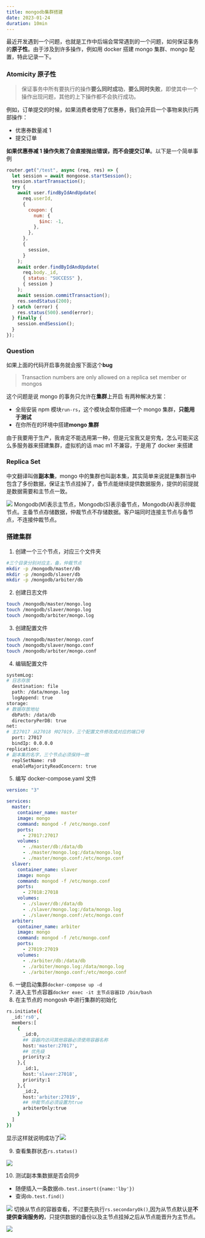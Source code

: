 ```yaml
---
title: mongodb集群搭建
date: 2023-01-24
duration: 10min
---
```


最近开发遇到一个问题，也就是工作中后端会常常遇到的一个问题，如何保证事务的**原子性**。由于涉及到许多操作，例如用 docker 搭建 mongo 集群、mongo 配置，特此记录一下。

### Atomicity 原子性

> 保证事务中所有要执行的操作**要么同时成功**，**要么同时失败**，即使其中一个操作出现问题，其他的上下操作都不会执行成功。

例如，订单提交的时候，如果消费者使用了优惠券，我们会开启一个事物来执行两部操作：

- 优惠券数量减 1
- 提交订单

**如果优惠券减 1 操作失败了会直接抛出错误，而不会提交订单**。以下是一个简单事例

```js
router.get("/test", async (req, res) => {
  let session = await mongoose.startSession();
  session.startTransaction();
  try {
    await user.findByIdAndUpdate(
      req.userId,
      {
        coupon: {
          num: {
            $inc: -1,
          },
        },
      },
      {
        session,
      }
    );
    await order.findByIdAndUpdate(
      req.body._id,
      { status: "SUCCESS" },
      { session }
    );
    await session.commitTransaction();
    res.sendStatus(200);
  } catch (error) {
    res.status(500).send(error);
  } finally {
    session.endSession();
  }
});
```

### Question

如果上面的代码开启事务就会报下面这个**bug**

> Transaction numbers are only allowed on a replica set member or mongos

这个问题是说 mongo 的事务只允许在**集群**上开启
有两种解决方案：

- 全局安装 npm 模块`run-rs`，这个模块会帮你搭建一个 mongo 集群，**只能用于测试**
- 在你所在的环境中搭建**mongo 集群**

由于我要用于生产，我肯定不能选用第一种，但是元宝我又是穷鬼，怎么可能买这么多服务器来搭建集群，虚拟机的话 mac m1 不兼容，于是用了 docker 来搭建

### Replica Set

中文翻译叫做**副本集**，mongo 中的集群也叫副本集，其实简单来说就是集群当中包含了多份数据，保证主节点挂掉了，备节点能继续提供数据服务，提供的前提就是数据需要和主节点一致。

![](/images/2c9b3489-4978-425f-a7a6-d8196aac5802.webp)
Mongodb(M)表示主节点，Mongodb(S)表示备节点，Mongodb(A)表示仲裁节点。主备节点存储数据，仲裁节点不存储数据。客户端同时连接主节点与备节点，不连接仲裁节点。

### 搭建集群

1. 创建一个三个节点，对应三个文件夹

```sh
#三个目录分别对应主，备，仲裁节点
mkdir -p /mongodb/master/db
mkdir -p /mongodb/slaver/db
mkdir -p /mongodb/arbiter/db
```

2. 创建日志文件

```sh
touch /mongodb/master/mongo.log
touch /mongodb/slaver/mongo.log
touch /mongodb/arbiter/mongo.log
```

3. 创建配置文件

```sh
touch /mongodb/master/mongo.conf
touch /mongodb/slaver/mongo.conf
touch /mongodb/arbiter/mongo.conf
```

4. 编辑配置文件

```sh
systemLog:
# 日志存放
  destination: file
  path: /data/mongo.log
  logAppend: true
storage:
# 数据存放地址
  dbPath: /data/db
  directoryPerDB: true
net:
# 主27017 从27018 仲27019，三个配置文件修改成对应的端口号
  port: 27017
  bindIp: 0.0.0.0
replication:
# 副本集的名字，三个节点必须保持一致
  replSetName: rs0
  enableMajorityReadConcern: true
```

5. 编写 docker-compose.yaml 文件

```yaml
version: "3"

services:
  master:
    container_name: master
    image: mongo
    command: mongod -f /etc/mongo.conf
    ports:
      - 27017:27017
    volumes:
      - ./master/db:/data/db
      - ./master/mongo.log:/data/mongo.log
      - ./master/mongo.conf:/etc/mongo.conf
  slaver:
    container_name: slaver
    image: mongo
    command: mongod -f /etc/mongo.conf
    ports:
      - 27018:27018
    volumes:
      - ./slaver/db:/data/db
      - ./slaver/mongo.log:/data/mongo.log
      - ./slaver/mongo.conf:/etc/mongo.conf
  arbiter:
    container_name: arbiter
    image: mongo
    command: mongod -f /etc/mongo.conf
    ports:
      - 27019:27019
    volumes:
      - ./arbiter/db:/data/db
      - ./arbiter/mongo.log:/data/mongo.log
      - ./arbiter/mongo.conf:/etc/mongo.conf
```

6. 一键启动集群`docker-compose up -d`
7. 进入主节点容器`docker exec -it 主节点容器ID /bin/bash`
8. 在主节点的 mongosh 中进行集群的初始化

```sh
rs.initiate({
  _id:'rs0',
  members:[
    {
      _id:0,
      ## 容器内访问其他容器必须使用容器名称
      host:'master:27017',
      ## 优先级
      priority:2
    },{
      _id:1,
      host:'slaver:27018',
      priority:1
    },{
      _id:2,
      host:'arbiter:27019',
      ## 仲裁节点必须设置为true
      arbiterOnly:true
    }
  ]
})
```

显示这样就说明成功了![](/images/eb836e5d-98e1-4213-9cc4-4d4792e8fe7b.webp)

9. 查看集群状态`rs.status()`

![](/images/a6595a14-57b0-4f5e-97f3-6f8840f889a8.webp)

10. 测试副本集数据是否会同步

- 随便插入一条数据`db.test.insert({name:'lby'})`
- 查询`db.test.find()`

![](/images/7963f08c-d576-410f-8626-c6f872248dc8.webp)
切换从节点的容器查看，不过要先执行`rs.secondaryOk()`,因为从节点默认是**不提供查询服务的**，只提供数据的备份以及主节点挂掉之后从节点能晋升为主节点。

![](/images/21926d6e-9a59-4c5c-b56b-a372d13eb57f.webp)
